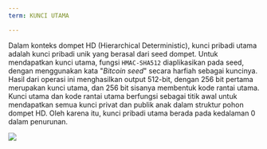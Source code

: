 ```yaml
---
term: KUNCI UTAMA

---
```

Dalam konteks dompet HD (Hierarchical Deterministic), kunci pribadi utama adalah kunci pribadi unik yang berasal dari seed dompet. Untuk mendapatkan kunci utama, fungsi `HMAC-SHA512` diaplikasikan pada seed, dengan menggunakan kata "*Bitcoin seed*" secara harfiah sebagai kuncinya. Hasil dari operasi ini menghasilkan output 512-bit, dengan 256 bit pertama merupakan kunci utama, dan 256 bit sisanya membentuk kode rantai utama. Kunci utama dan kode rantai utama berfungsi sebagai titik awal untuk mendapatkan semua kunci privat dan publik anak dalam struktur pohon dompet HD. Oleh karena itu, kunci pribadi utama berada pada kedalaman 0 dalam penurunan.

![](../../dictionnaire/assets/19.webp)
